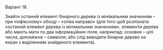 <p>Варіант 18.</p>
<p>Знайти останній елемент бінарного дерева із мінімальним значенням – при «інфіксному» обході – «зліва направо» (для того щоб розпізнати «останній елемент дерева із мінімальним значенням», елементи дерева або мають мати по два інформаційних поля, наприклад: основне – цілі числа, допоміжне – символи; або слід виводити бінарне дерево на екран з виділенням знайденого елемента).</p>
